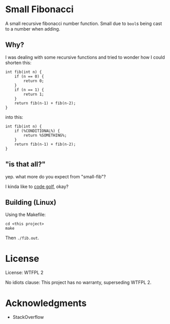 # Small Fibonacci

A small recursive fibonacci number function. Small due to `bool`s being cast to a number when adding.

## Why?

I was dealing with some recursive functions and tried to wonder how I could shorten this:

```
int fib(int n) {
	if (n == 0) {
		return 0;
	}
	if (n == 1) {
		return 1;
	}
	return fib(n-1) + fib(n-2);
}
```

into this:

```
int fib(int n) {
	if (%CONDITIONAL%) {
		return %SOMETHING%;
	}
	return fib(n-1) + fib(n-2);
}
```

## "is that all?"

yep. what more do you expect from "small-fib"?

I kinda like to [code golf](https://en.wikipedia.org/wiki/Code_golf), okay?

## Building (Linux)

Using the Makefile:

```
cd <this project>
make
```

Then `./fib.out`.

# License

License: WTFPL 2

No idiots clause: This project has no warranty, superseding WTFPL 2.

# Acknowledgments

* StackOverflow
